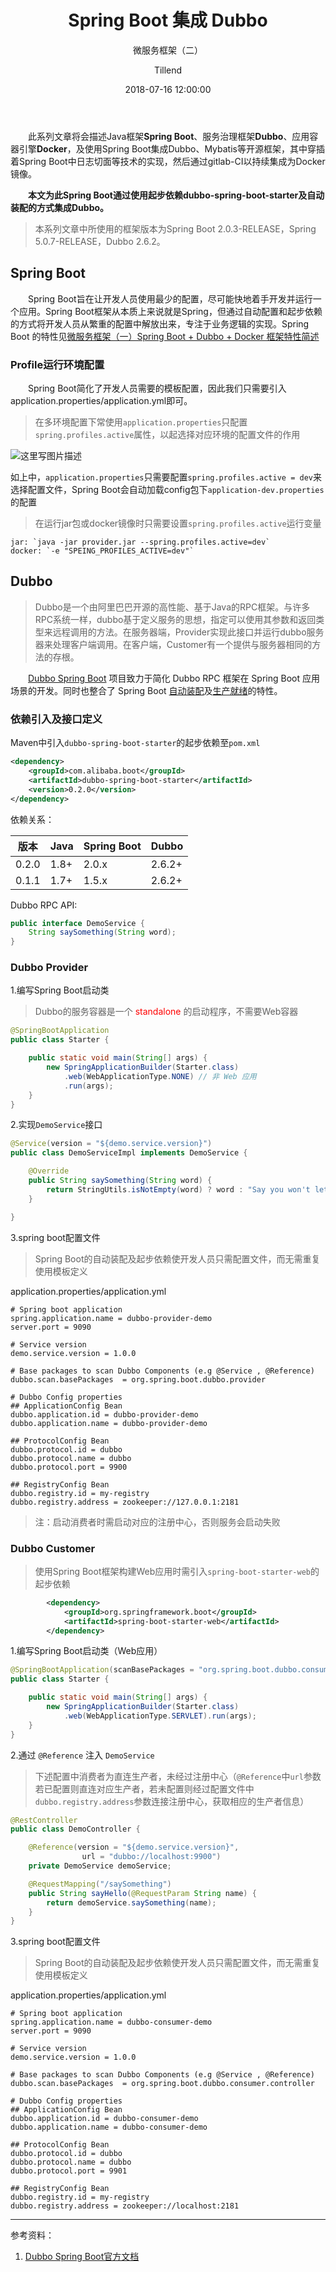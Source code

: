﻿---
layout:     post
title:      "Spring Boot 集成 Dubbo"
subtitle:   "微服务框架（二）"
date:       2018-07-16 12:00:00
author:     "Tillend"
catalog:      true
header-img: "img/post-bg-2015.jpg"
tags:
    - Spring Boot
    - Dubbo
    
---

　　此系列文章将会描述Java框架**Spring Boot**、服务治理框架**Dubbo**、应用容器引擎**Docker**，及使用Spring Boot集成Dubbo、Mybatis等开源框架，其中穿插着Spring Boot中日志切面等技术的实现，然后通过gitlab-CI以持续集成为Docker镜像。

　　**本文为此Spring Boot通过使用起步依赖dubbo-spring-boot-starter及自动装配的方式集成Dubbo。**

> 本系列文章中所使用的框架版本为Spring Boot 2.0.3-RELEASE，Spring 5.0.7-RELEASE，Dubbo 2.6.2。

## Spring Boot
　　Spring Boot旨在让开发人员使用最少的配置，尽可能快地着手开发并运行一个应用。Spring Boot框架从本质上来说就是Spring，但通过自动配置和起步依赖的方式将开发人员从繁重的配置中解放出来，专注于业务逻辑的实现。Spring Boot 的特性见[微服务框架（一）Spring Boot + Dubbo + Docker 框架特性简述](https://blog.csdn.net/why_still_confused/article/details/81045575)

### Profile运行环境配置
　　Spring Boot简化了开发人员需要的模板配置，因此我们只需要引入application.properties/application.yml即可。

> 在多环境配置下常使用`application.properties`只配置`spring.profiles.active`属性，以起选择对应环境的配置文件的作用

![这里写图片描述](https://img-blog.csdn.net/20180716223944812?watermark/2/text/aHR0cHM6Ly9ibG9nLmNzZG4ubmV0L3doeV9zdGlsbF9jb25mdXNlZA==/font/5a6L5L2T/fontsize/400/fill/I0JBQkFCMA==/dissolve/70)

如上中，`application.properties`只需要配置`spring.profiles.active = dev`来选择配置文件，Spring Boot会自动加载config包下`application-dev.properties`的配置

> 在运行jar包或docker镜像时只需要设置`spring.profiles.active`运行变量

```
jar: `java -jar provider.jar --spring.profiles.active=dev`
docker: `-e "SPEING_PROFILES_ACTIVE=dev"`
```



## Dubbo

> Dubbo是一个由阿里巴巴开源的高性能、基于Java的RPC框架。与许多RPC系统一样，dubbo基于定义服务的思想，指定可以使用其参数和返回类型来远程调用的方法。在服务器端，Provider实现此接口并运行dubbo服务器来处理客户端调用。在客户端，Customer有一个提供与服务器相同的方法的存根。

　　[Dubbo Spring Boot](https://github.com/apache/incubator-dubbo-spring-boot-project) 项目致力于简化 Dubbo RPC 框架在 Spring Boot 应用场景的开发。同时也整合了 Spring Boot [自动装配](https://github.com/apache/incubator-dubbo-spring-boot-project/tree/master/dubbo-spring-boot-autoconfigure)及[生产就绪](https://github.com/apache/incubator-dubbo-spring-boot-project/tree/master/dubbo-spring-boot-actuator)的特性。

### 依赖引入及接口定义

Maven中引入`dubbo-spring-boot-starter`的起步依赖至`pom.xml`

```xml
<dependency>
    <groupId>com.alibaba.boot</groupId>
    <artifactId>dubbo-spring-boot-starter</artifactId>
    <version>0.2.0</version>
</dependency>
```

依赖关系：

|版本|Java|Spring Boot|	Dubbo|
|---|---|---|---|
|0.2.0	|1.8+	|2.0.x	|2.6.2+|
|0.1.1	|1.7+	|1.5.x|2.6.2+|

 Dubbo RPC API:
 
```java
public interface DemoService {
	String saySomething(String word);
}
```

### Dubbo Provider

1.编写Spring Boot启动类

> Dubbo的服务容器是一个 <font color="red">standalone</font> 的启动程序，不需要Web容器

```java
@SpringBootApplication
public class Starter {

	public static void main(String[] args) {
		new SpringApplicationBuilder(Starter.class)
			.web(WebApplicationType.NONE) // 非 Web 应用
			.run(args);
	}
}
```

2.实现`DemoService`接口

```java
@Service(version = "${demo.service.version}")
public class DemoServiceImpl implements DemoService {

	@Override
	public String saySomething(String word) {
		return StringUtils.isNotEmpty(word) ? word : "Say you won't let go";
	}

}
```

3.spring boot配置文件

> Spring Boot的自动装配及起步依赖使开发人员只需配置文件，而无需重复使用模板定义

application.properties/application.yml

```properties
# Spring boot application
spring.application.name = dubbo-provider-demo
server.port = 9090

# Service version
demo.service.version = 1.0.0

# Base packages to scan Dubbo Components (e.g @Service , @Reference)
dubbo.scan.basePackages  = org.spring.boot.dubbo.provider

# Dubbo Config properties
## ApplicationConfig Bean
dubbo.application.id = dubbo-provider-demo
dubbo.application.name = dubbo-provider-demo

## ProtocolConfig Bean
dubbo.protocol.id = dubbo
dubbo.protocol.name = dubbo
dubbo.protocol.port = 9900

## RegistryConfig Bean
dubbo.registry.id = my-registry
dubbo.registry.address = zookeeper://127.0.0.1:2181
```

>注：启动消费者时需启动对应的注册中心，否则服务会启动失败

### Dubbo Customer

> 使用Spring Boot框架构建Web应用时需引入`spring-boot-starter-web`的起步依赖

```xml
		<dependency>
			<groupId>org.springframework.boot</groupId>
			<artifactId>spring-boot-starter-web</artifactId>
		</dependency>
```

1.编写Spring Boot启动类（Web应用）

```java
@SpringBootApplication(scanBasePackages = "org.spring.boot.dubbo.consumer.controller")
public class Starter {

	public static void main(String[] args) {
		new SpringApplicationBuilder(Starter.class)
			.web(WebApplicationType.SERVLET).run(args);
	}
}
```

2.通过 `@Reference` 注入 `DemoService`

> 下述配置中消费者为直连生产者，未经过注册中心（`@Reference`中`url`参数若已配置则直连对应生产者，若未配置则经过配置文件中`dubbo.registry.address`参数连接注册中心，获取相应的生产者信息）

```java
@RestController
public class DemoController {

	@Reference(version = "${demo.service.version}", 
				url = "dubbo://localhost:9900")
	private DemoService demoService;

	@RequestMapping("/saySomething")
	public String sayHello(@RequestParam String name) {
		return demoService.saySomething(name);
	}
}
```

3.spring boot配置文件

 > Spring Boot的自动装配及起步依赖使开发人员只需配置文件，而无需重复使用模板定义

application.properties/application.yml

```properties
# Spring boot application
spring.application.name = dubbo-consumer-demo
server.port = 9090

# Service version
demo.service.version = 1.0.0

# Base packages to scan Dubbo Components (e.g @Service , @Reference)
dubbo.scan.basePackages  = org.spring.boot.dubbo.consumer.controller

# Dubbo Config properties
## ApplicationConfig Bean
dubbo.application.id = dubbo-consumer-demo
dubbo.application.name = dubbo-consumer-demo

## ProtocolConfig Bean
dubbo.protocol.id = dubbo
dubbo.protocol.name = dubbo
dubbo.protocol.port = 9901

## RegistryConfig Bean
dubbo.registry.id = my-registry
dubbo.registry.address = zookeeper://localhost:2181
```


---
参考资料：
 1. [Dubbo Spring Boot官方文档](https://github.com/apache/incubator-dubbo-spring-boot-project/blob/master/README_CN.md)
